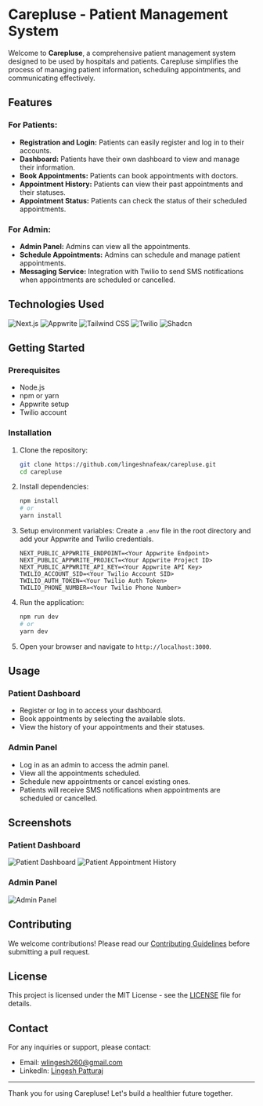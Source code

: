 # Carepluse - Patient Management System

Welcome to **Carepluse**, a comprehensive patient management system designed to be used by hospitals and patients. Carepluse simplifies the process of managing patient information, scheduling appointments, and communicating effectively.

## Features

### For Patients:
- **Registration and Login:** Patients can easily register and log in to their accounts.
- **Dashboard:** Patients have their own dashboard to view and manage their information.
- **Book Appointments:** Patients can book appointments with doctors.
- **Appointment History:** Patients can view their past appointments and their statuses.
- **Appointment Status:** Patients can check the status of their scheduled appointments.

### For Admin:
- **Admin Panel:** Admins can view all the appointments.
- **Schedule Appointments:** Admins can schedule and manage patient appointments.
- **Messaging Service:** Integration with Twilio to send SMS notifications when appointments are scheduled or cancelled.

## Technologies Used

![Next.js](https://img.shields.io/badge/Next.js-000000?style=for-the-badge&logo=nextdotjs&logoColor=white)
![Appwrite](https://img.shields.io/badge/Appwrite-F02E65?style=for-the-badge&logo=appwrite&logoColor=white)
![Tailwind CSS](https://img.shields.io/badge/TailwindCSS-38B2AC?style=for-the-badge&logo=tailwind-css&logoColor=white)
![Twilio](https://img.shields.io/badge/Twilio-F22F46?style=for-the-badge&logo=twilio&logoColor=white)
![Shadcn](https://img.shields.io/badge/Shadcn-000000?style=for-the-badge&logo=shadcn&logoColor=white)

## Getting Started

### Prerequisites
- Node.js
- npm or yarn
- Appwrite setup
- Twilio account

### Installation

1. Clone the repository:
    ```bash
    git clone https://github.com/lingeshnafeax/carepluse.git
    cd carepluse
    ```

2. Install dependencies:
    ```bash
    npm install
    # or
    yarn install
    ```

3. Setup environment variables:
    Create a `.env` file in the root directory and add your Appwrite and Twilio credentials.
    ```plaintext
    NEXT_PUBLIC_APPWRITE_ENDPOINT=<Your Appwrite Endpoint>
    NEXT_PUBLIC_APPWRITE_PROJECT=<Your Appwrite Project ID>
    NEXT_PUBLIC_APPWRITE_API_KEY=<Your Appwrite API Key>
    TWILIO_ACCOUNT_SID=<Your Twilio Account SID>
    TWILIO_AUTH_TOKEN=<Your Twilio Auth Token>
    TWILIO_PHONE_NUMBER=<Your Twilio Phone Number>
    ```

4. Run the application:
    ```bash
    npm run dev
    # or
    yarn dev
    ```

5. Open your browser and navigate to `http://localhost:3000`.

## Usage

### Patient Dashboard
- Register or log in to access your dashboard.
- Book appointments by selecting the available slots.
- View the history of your appointments and their statuses.

### Admin Panel
- Log in as an admin to access the admin panel.
- View all the appointments scheduled.
- Schedule new appointments or cancel existing ones.
- Patients will receive SMS notifications when appointments are scheduled or cancelled.

## Screenshots

### Patient Dashboard
![Patient Dashboard](https://github.com/user-attachments/assets/0708a045-0ef9-407d-bc4c-d5f409eaff9e)
![Patient Appointment History](https://github.com/user-attachments/assets/e272d894-de43-4d44-97a3-3856c5cc72f6)


### Admin Panel
![Admin Panel](https://github.com/user-attachments/assets/08fc8223-3d30-45ad-badb-23fa395edc06)



## Contributing

We welcome contributions! Please read our [Contributing Guidelines](CONTRIBUTING.md) before submitting a pull request.

## License

This project is licensed under the MIT License - see the [LICENSE](LICENSE) file for details.

## Contact

For any inquiries or support, please contact:
- Email: [wlingesh260@gmail.com](mailto:wlingesh260@gmail.com)
- LinkedIn: [Lingesh Patturaj](https://www.linkedin.com/in/lingeshpatturaj)

---

Thank you for using Carepluse! Let's build a healthier future together.
